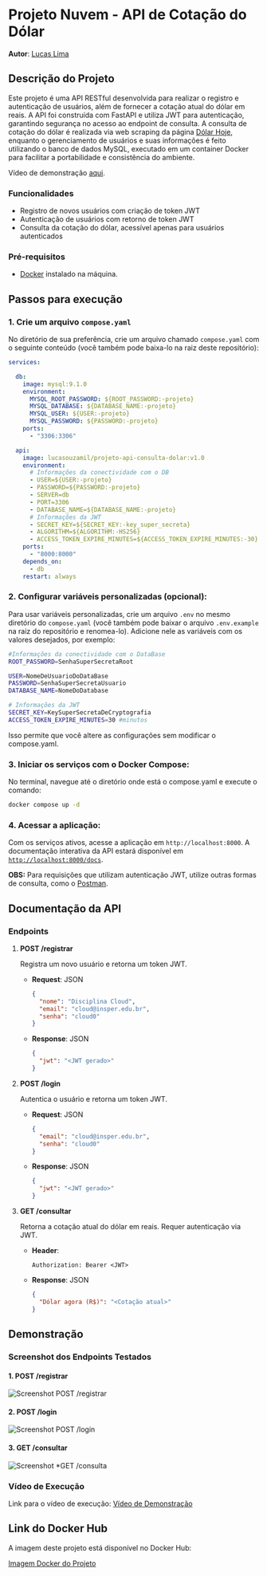 
# Projeto Nuvem - API de Cotação do Dólar

**Autor**: [Lucas Lima](https://github.com/lucasouzamil)

## Descrição do Projeto

Este projeto é uma API RESTful desenvolvida para realizar o registro e autenticação de usuários, além de fornecer a cotação atual do dólar em reais. A API foi construída com FastAPI e utiliza JWT para autenticação, garantindo segurança no acesso ao endpoint de consulta. A consulta de cotação do dólar é realizada via web scraping da página [Dólar Hoje](https://dolarhoje.com/), enquanto o gerenciamento de usuários e suas informações é feito utilizando o banco de dados MySQL, executado em um container Docker para facilitar a portabilidade e consistência do ambiente.

Vídeo de demonstração [aqui](https://youtu.be/AdvA5T4O6kY).

### Funcionalidades

- Registro de novos usuários com criação de token JWT
- Autenticação de usuários com retorno de token JWT
- Consulta da cotação do dólar, acessível apenas para usuários autenticados

### Pré-requisitos

- [Docker](https://www.docker.com/) instalado na máquina.

## Passos para execução

### 1. Crie um arquivo  `compose.yaml`

No diretório de sua preferência, crie um arquivo chamado `compose.yaml` com o seguinte conteúdo (você também pode baixa-lo na raiz deste repositório):

```yaml
services:

  db:
    image: mysql:9.1.0
    environment:
      MYSQL_ROOT_PASSWORD: ${ROOT_PASSWORD:-projeto}
      MYSQL_DATABASE: ${DATABASE_NAME:-projeto}
      MYSQL_USER: ${USER:-projeto}
      MYSQL_PASSWORD: ${PASSWORD:-projeto}
    ports:
      - "3306:3306"

  api:
    image: lucasouzamil/projeto-api-consulta-dolar:v1.0
    environment:
      # Informações da conectividade com o DB
      - USER=${USER:-projeto}
      - PASSWORD=${PASSWORD:-projeto}
      - SERVER=db
      - PORT=3306
      - DATABASE_NAME=${DATABASE_NAME:-projeto}
      # Informações da JWT
      - SECRET_KEY=${SECRET_KEY:-key_super_secreta}
      - ALGORITHM=${ALGORITHM:-HS256}
      - ACCESS_TOKEN_EXPIRE_MINUTES=${ACCESS_TOKEN_EXPIRE_MINUTES:-30}
    ports:
      - "8000:8000"
    depends_on:
      - db
    restart: always
```

### 2. Configurar variáveis personalizadas (opcional):

Para usar variáveis personalizadas, crie um arquivo `.env` no mesmo diretório do `compose.yaml` (você também pode baixar o arquivo `.env.example` na raiz do repositório e renomea-lo). Adicione nele as variáveis com os valores desejados, por exemplo:

```bash
#Informações da conectividade com o DataBase
ROOT_PASSWORD=SenhaSuperSecretaRoot

USER=NomeDeUsuarioDoDataBase
PASSWORD=SenhaSuperSecretaUsuario
DATABASE_NAME=NomeDoDatabase

# Informações da JWT
SECRET_KEY=KeySuperSecretaDeCryptografia
ACCESS_TOKEN_EXPIRE_MINUTES=30 #minutos
```

Isso permite que você altere as configurações sem modificar o compose.yaml.

### 3. Iniciar os serviços com o Docker Compose:

No terminal, navegue até o diretório onde está o compose.yaml e execute o comando:

```bash
docker compose up -d
```

### 4. Acessar a aplicação:

Com os serviços ativos, acesse a aplicação em `http://localhost:8000`. A documentação interativa da API estará disponível em [`http://localhost:8000/docs`](http://localhost:8000/docs).

**OBS:** Para requisições que utilizam autenticação JWT, utilize outras formas de consulta, como o [Postman](https://www.postman.com/).

## Documentação da API

### Endpoints

1. **POST /registrar**

   Registra um novo usuário e retorna um token JWT.

    - **Request**: JSON
      ```json
      {
        "nome": "Disciplina Cloud",
        "email": "cloud@insper.edu.br",
        "senha": "cloud0"
      }
      ```

   - **Response**: JSON
     ```json
     {
       "jwt": "<JWT gerado>"
     }
     ```

2. **POST /login**

   Autentica o usuário e retorna um token JWT.

   - **Request**: JSON
     ```json
     {
       "email": "cloud@insper.edu.br",
       "senha": "cloud0"
     }
     ```

   - **Response**: JSON
     ```json
     {
       "jwt": "<JWT gerado>"
     }
     ```

3. **GET /consultar**

   Retorna a cotação atual do dólar em reais. Requer autenticação via JWT.

   - **Header**:
     ```
     Authorization: Bearer <JWT>
     ```

   - **Response**: JSON
     ```json
     {
       "Dólar agora (R$)": "<Cotação atual>"
     }
     ```

## Demonstração

### Screenshot dos Endpoints Testados

#### 1. **POST /registrar**

![Screenshot POST /registrar](./img/teste-registrar.png)

#### 2. **POST /login**

![Screenshot POST /login](./img/teste-login.png)

#### 3. **GET /consultar**

![Screenshot *GET /consulta](./img/teste-consultar.png)

### Vídeo de Execução

Link para o vídeo de execução: [Vídeo de Demonstração](https://youtu.be/AdvA5T4O6kY)

## Link do Docker Hub

A imagem deste projeto está disponível no Docker Hub:

[Imagem Docker do Projeto](https://hub.docker.com/r/lucasouzamil/projeto-api-consulta-dolar)